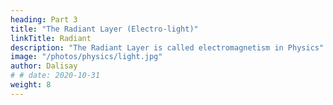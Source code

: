 ```yaml
---
heading: Part 3
title: "The Radiant Layer (Electro-light)"
linkTitle: Radiant
description: "The Radiant Layer is called electromagnetism in Physics"
image: "/photos/physics/light.jpg"
author: Dalisay
# # date: 2020-10-31
weight: 8
---
```

